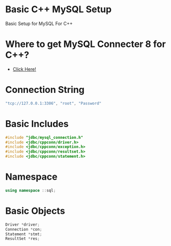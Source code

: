 # Basic C++ MySQL Setup
Basic Setup for MySQL For C++
# Where to get MySQL Connecter 8 for C++?
- [Click Here!](https://dev.mysql.com/doc/connector-cpp/8.0/en/)
# Connection String
```cpp
"tcp://127.0.0.1:3306", "root", "Password"
```

# Basic Includes
```cpp
#include "jdbc/mysql_connection.h"
#include <jdbc/cppconn/driver.h>
#include <jdbc/cppconn/exception.h>
#include <jdbc/cppconn/resultset.h>
#include <jdbc/cppconn/statement.h>
```

# Namespace
```cpp
using namespace ::sql;
```
# Basic Objects
```cpp
Driver *driver;
Connection *con;
Statement *stmt;
ResultSet *res;
```
